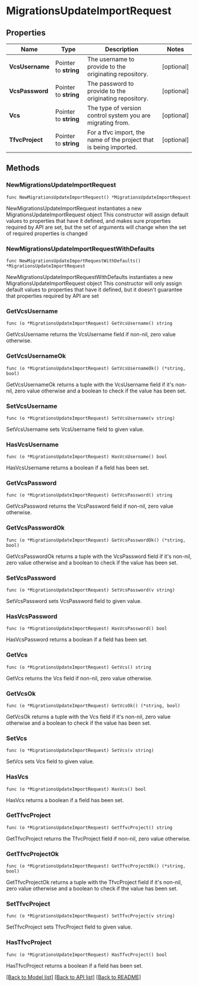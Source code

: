 # MigrationsUpdateImportRequest

## Properties

Name | Type | Description | Notes
------------ | ------------- | ------------- | -------------
**VcsUsername** | Pointer to **string** | The username to provide to the originating repository. | [optional] 
**VcsPassword** | Pointer to **string** | The password to provide to the originating repository. | [optional] 
**Vcs** | Pointer to **string** | The type of version control system you are migrating from. | [optional] 
**TfvcProject** | Pointer to **string** | For a tfvc import, the name of the project that is being imported. | [optional] 

## Methods

### NewMigrationsUpdateImportRequest

`func NewMigrationsUpdateImportRequest() *MigrationsUpdateImportRequest`

NewMigrationsUpdateImportRequest instantiates a new MigrationsUpdateImportRequest object
This constructor will assign default values to properties that have it defined,
and makes sure properties required by API are set, but the set of arguments
will change when the set of required properties is changed

### NewMigrationsUpdateImportRequestWithDefaults

`func NewMigrationsUpdateImportRequestWithDefaults() *MigrationsUpdateImportRequest`

NewMigrationsUpdateImportRequestWithDefaults instantiates a new MigrationsUpdateImportRequest object
This constructor will only assign default values to properties that have it defined,
but it doesn't guarantee that properties required by API are set

### GetVcsUsername

`func (o *MigrationsUpdateImportRequest) GetVcsUsername() string`

GetVcsUsername returns the VcsUsername field if non-nil, zero value otherwise.

### GetVcsUsernameOk

`func (o *MigrationsUpdateImportRequest) GetVcsUsernameOk() (*string, bool)`

GetVcsUsernameOk returns a tuple with the VcsUsername field if it's non-nil, zero value otherwise
and a boolean to check if the value has been set.

### SetVcsUsername

`func (o *MigrationsUpdateImportRequest) SetVcsUsername(v string)`

SetVcsUsername sets VcsUsername field to given value.

### HasVcsUsername

`func (o *MigrationsUpdateImportRequest) HasVcsUsername() bool`

HasVcsUsername returns a boolean if a field has been set.

### GetVcsPassword

`func (o *MigrationsUpdateImportRequest) GetVcsPassword() string`

GetVcsPassword returns the VcsPassword field if non-nil, zero value otherwise.

### GetVcsPasswordOk

`func (o *MigrationsUpdateImportRequest) GetVcsPasswordOk() (*string, bool)`

GetVcsPasswordOk returns a tuple with the VcsPassword field if it's non-nil, zero value otherwise
and a boolean to check if the value has been set.

### SetVcsPassword

`func (o *MigrationsUpdateImportRequest) SetVcsPassword(v string)`

SetVcsPassword sets VcsPassword field to given value.

### HasVcsPassword

`func (o *MigrationsUpdateImportRequest) HasVcsPassword() bool`

HasVcsPassword returns a boolean if a field has been set.

### GetVcs

`func (o *MigrationsUpdateImportRequest) GetVcs() string`

GetVcs returns the Vcs field if non-nil, zero value otherwise.

### GetVcsOk

`func (o *MigrationsUpdateImportRequest) GetVcsOk() (*string, bool)`

GetVcsOk returns a tuple with the Vcs field if it's non-nil, zero value otherwise
and a boolean to check if the value has been set.

### SetVcs

`func (o *MigrationsUpdateImportRequest) SetVcs(v string)`

SetVcs sets Vcs field to given value.

### HasVcs

`func (o *MigrationsUpdateImportRequest) HasVcs() bool`

HasVcs returns a boolean if a field has been set.

### GetTfvcProject

`func (o *MigrationsUpdateImportRequest) GetTfvcProject() string`

GetTfvcProject returns the TfvcProject field if non-nil, zero value otherwise.

### GetTfvcProjectOk

`func (o *MigrationsUpdateImportRequest) GetTfvcProjectOk() (*string, bool)`

GetTfvcProjectOk returns a tuple with the TfvcProject field if it's non-nil, zero value otherwise
and a boolean to check if the value has been set.

### SetTfvcProject

`func (o *MigrationsUpdateImportRequest) SetTfvcProject(v string)`

SetTfvcProject sets TfvcProject field to given value.

### HasTfvcProject

`func (o *MigrationsUpdateImportRequest) HasTfvcProject() bool`

HasTfvcProject returns a boolean if a field has been set.


[[Back to Model list]](../README.md#documentation-for-models) [[Back to API list]](../README.md#documentation-for-api-endpoints) [[Back to README]](../README.md)


